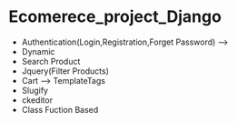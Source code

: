 # Ecomerece_project_Django

- Authentication(Login,Registration,Forget Password) -->
- Dynamic
- Search Product
- Jquery(Filter Products)
- Cart --> TemplateTags
- Slugify
- ckeditor
- Class Fuction Based
